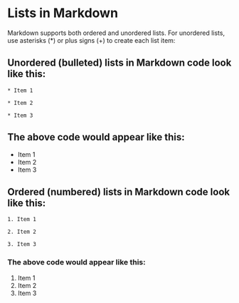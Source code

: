 # Lists in Markdown

Markdown supports both ordered and unordered lists. For unordered lists, use asterisks (*) or plus signs (+) to create each list item:

## Unordered (bulleted) lists in Markdown code look like this:
`* Item 1`

`* Item 2`

`* Item 3`

## The above code would appear like this:
* Item 1
* Item 2
* Item 3

## Ordered (numbered) lists in Markdown code look like this:
`1. Item 1`

`2. Item 2`

`3. Item 3`

### The above code would appear like this:
1. Item 1
2. Item 2
3. Item 3
